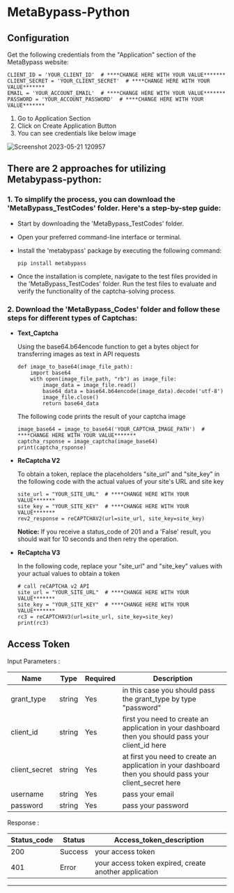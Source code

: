 # MetaBypass-Python

## Configuration

Get the following credentials from the "Application" section of the MetaBypass website:

```
CLIENT_ID = 'YOUR_CLIENT_ID'  # ****CHANGE HERE WITH YOUR VALUE*******
CLIENT_SECRET = 'YOUR_CLIENT_SECRET'  # ****CHANGE HERE WITH YOUR VALUE*******
EMAIL = 'YOUR_ACCOUNT_EMAIL'  # ****CHANGE HERE WITH YOUR VALUE*******
PASSWORD = 'YOUR_ACCOUNT_PASSWORD'  # ****CHANGE HERE WITH YOUR VALUE*******
```

1. Go to Application Section 
2. Click on Create Application Button
3. You can see credentials like below image


![Screenshot 2023-05-21 120957](https://github.com/metabypass/metabypass-python/assets/128980891/4420f7ed-1588-412a-b0e8-2876d4ae1854)


## There are 2 approaches for utilizing Metabypass-python:

### 1. __To simplify the process, you can download the 'MetaBypass_TestCodes' folder. Here's a step-by-step guide__:


   - Start by downloading the 'MetaBypass_TestCodes' folder.

   - Open your preferred command-line interface or terminal.

   - Install the 'metabypass' package by executing the following command:
     ```
     pip install metabypass
     ```

   - Once the installation is complete, navigate to the test files provided in the 'MetaBypass_TestCodes' folder. Run the test files to evaluate and verify the functionality of the captcha-solving process.



 ### 2. __Download the 'MetaBypass_Codes' folder and follow these steps for different types of Captchas__:

  - **Text_Captcha**
    
    Using the  base64.b64encode function to get a bytes object for transferring images as text in API requests

    ```
    def image_to_base64(image_file_path):
        import base64
        with open(image_file_path, "rb") as image_file:
            image_data = image_file.read()
            base64_data = base64.b64encode(image_data).decode('utf-8')
            image_file.close()
            return base64_data
    ```

    The following code prints the result of your captcha image

    ```
    image_base64 = image_to_base64('YOUR_CAPTCHA_IMAGE_PATH')  # ****CHANGE HERE WITH YOUR VALUE*******
    captcha_rsponse = image_captcha(image_base64)
    print(captcha_rsponse)
    ```


   - **ReCaptcha V2**

     To obtain a token, replace the placeholders "site_url" and "site_key" in the following code with the actual values of your site's URL and site key
    
      ```
      site_url = "YOUR_SITE_URL"  # ****CHANGE HERE WITH YOUR VALUE*******
      site_key = "YOUR_SITE_KEY"  # ****CHANGE HERE WITH YOUR VALUE*******
      rev2_response = reCAPTCHAV2(url=site_url, site_key=site_key)
      ```
      
      **Notice:**
      If you receive a status_code of 201 and a 'False' result, you should wait for 10 seconds and then retry the operation.



   - **ReCaptcha V3**

      In the following code, replace your "site_url" and "site_key" values with your actual values to obtain a token

      ```
      # call reCAPTCHA v2 API
      site_url = "YOUR_SITE_URL"  # ****CHANGE HERE WITH YOUR VALUE*******
      site_key = "YOUR_SITE_KEY"  # ****CHANGE HERE WITH YOUR VALUE*******
      rc3 = reCAPTCHAV3(url=site_url, site_key=site_key)
      print(rc3)
      ```


## Access Token
   Input Parameters :

   |     Name	  |   Type    |  Required   | Description |
   | ----------- | --------- | ----------- | ----------- |
   | grant_type	|  string	  |    Yes	    | in this case you should pass the grant_type by type "password" |
   | client_id	  |  string	  |    Yes	    | first you need to create an application in your dashboard then you should pass your client_id here |
   | client_secret |	string	|    Yes	    | at first you need to create an application in your dashboard then you should pass your client_secret here |
   | username	    | string	|    Yes	    | pass your email |
   | password	    | string	|    Yes	    | pass your password |

   Response :

   | Status_code	|  Status  |  Access_token_description  | 
   | ----------- | -------- | -------------- |
   | 200	        | Success  | your access token |
   | 401	        |  Error   | your access token expired, create another application|

 -----------------------------------------------------------------------------------------------------------------------------------------------------------------------------

